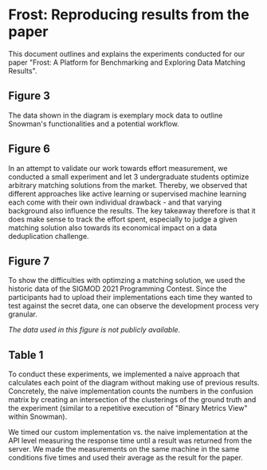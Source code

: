 # Frost: Reproducing results from the paper

This document outlines and explains the experiments conducted for our paper "Frost: A Platform for Benchmarking and Exploring Data Matching Results".

## Figure 3

The data shown in the diagram is exemplary mock data to outline Snowman's functionalities and a potential workflow.

## Figure 6

In an attempt to validate our work towards effort measurement, we conducted a small experiment and let 3 undergraduate students
optimize arbitrary matching solutions from the market. Thereby, we observed that different approaches like active learning or
supervised machine learning each come with their own individual drawback - and that varying background also influence the results.
The key takeaway therefore is that it does make sense to track the effort spent, especially to judge a given matching solution
also towards its economical impact on a data deduplication challenge.

## Figure 7

To show the difficulties with optimzing a matching solution, we used the historic data of the SIGMOD 2021 Programming Contest.
Since the participants had to upload their implementations each time they wanted to test against the secret data, one can observe
the development process very granular.

_The data used in this figure is not publicly available._

## Table 1

To conduct these experiments, we implemented a naive approach that calculates each point of the diagram without making use of previous results.
Concretely, the naive implementation counts the numbers in the confusion matrix by creating an intersection of the clusterings of the ground truth and the experiment (similar to a repetitive execution of "Binary Metrics View" within Snowman).

We timed our custom implementation vs. the naive implementation at the API level measuring the response time until a result was returned from the server.
We made the measurements on the same machine in the same conditions five times and used their average as the result for the paper.

